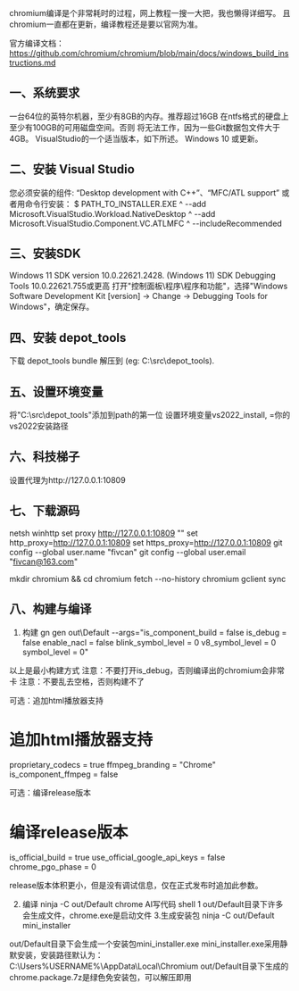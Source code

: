 chromium编译是个非常耗时的过程，网上教程一搜一大把，我也懒得详细写。
且chromium一直都在更新，编译教程还是要以官网为准。

官方编译文档：https://github.com/chromium/chromium/blob/main/docs/windows_build_instructions.md
## 一、系统要求
一台64位的英特尔机器，至少有8GB的内存。推荐超过16GB
在ntfs格式的硬盘上至少有100GB的可用磁盘空间。否则 将无法工作，因为一些Git数据包文件大于4GB。
VisualStudio的一个适当版本，如下所述。
Windows 10 或更新。

## 二、安装 Visual Studio
您必须安装的组件: “Desktop development with C++”、“MFC/ATL support”
或者用命令行安装：
$ PATH_TO_INSTALLER.EXE ^
--add Microsoft.VisualStudio.Workload.NativeDesktop ^
--add Microsoft.VisualStudio.Component.VC.ATLMFC ^
--includeRecommended

## 三、安装SDK
Windows 11 SDK version 10.0.22621.2428.
(Windows 11) SDK Debugging Tools 10.0.22621.755或更高
打开"控制面板\程序\程序和功能"，选择"Windows Software Development Kit [version] -> Change -> Debugging Tools for Windows"，确定保存。
## 四、安装 depot_tools
下载 depot_tools bundle 解压到 (eg: C:\src\depot_tools).

## 五、设置环境变量
将"C:\src\depot_tools"添加到path的第一位
设置环境变量vs2022_install, =你的vs2022安装路径

## 六、科技梯子
设置代理为http://127.0.0.1:10809

## 七、下载源码
netsh winhttp set proxy http://127.0.0.1:10809 "<local>"
set http_proxy=http://127.0.0.1:10809
set https_proxy=http://127.0.0.1:10809
git config --global user.name "fivcan"
git config --global user.email "fivcan@163.com"
 
mkdir chromium && cd chromium
fetch  --no-history chromium
gclient sync

## 八、构建与编译
1. 构建
gn gen out\Default --args="is_component_build = false is_debug = false enable_nacl = false  blink_symbol_level = 0 v8_symbol_level = 0 symbol_level = 0"

以上是最小构建方式
注意：不要打开is_debug，否则编译出的chromium会非常卡
注意：不要乱去空格，否则构建不了

可选：追加html播放器支持
# 追加html播放器支持
proprietary_codecs = true
ffmpeg_branding = "Chrome"
is_component_ffmpeg = false

可选：编译release版本
# 编译release版本
is_official_build = true
use_official_google_api_keys = false
chrome_pgo_phase = 0

release版本体积更小，但是没有调试信息，仅在正式发布时追加此参数。

2. 编译
ninja  -C  out/Default chrome
AI写代码
shell
1
out/Default目录下许多会生成文件，chrome.exe是启动文件
3.生成安装包
ninja  -C  out/Default  mini_installer

out/Default目录下会生成一个安装包mini_installer.exe
mini_installer.exe采用静默安装，安装路径默认为：C:\Users%USERNAME%\AppData\Local\Chromium
out/Default目录下生成的chrome.package.7z是绿色免安装包，可以解压即用
